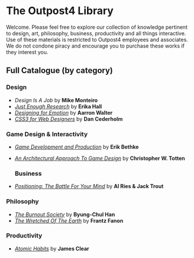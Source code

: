 # The Outpost4 Library

Welcome. Please feel free to explore our collection of knowledge pertinent to design, art, philosophy, business, productivity and all things interactive. Use of these materials is restricted to Outpost4 employees and associates. We do not condone piracy and encourage you to purchase these works if they interest you.

## Full Catalogue (by category)

### Design
- _Design Is A Job_ by **Mike Monteiro**
- [_Just Enough Research_](Just_Enough_Research_-_Erika_Hall.pdf) by **Erika Hall**
- [_Designing for Emotion_](for_Emotion.pdf) by **Aarron Walter**
- [_CSS3 for Web Designers_](CSS3.pdf) by **Dan Cederholm**


### Game Design & Interactivity

- [_Game Development and Production_](gdp.pdf) by **Erik Bethke**
- [_An Architectural Approach To Game Design_](Arch.pdf) by **Christopher W. Totten**


  ### Business

- [_Positioning: The Battle For Your Mind_](Positioning_-_Al_Ries.epub) by **Al Ries & Jack Trout**

  

### Philosophy

- [_The Burnout Society_](burnout.pdf) by **Byung-Chul Han**
- [_The Wretched Of The Earth_](Fanon_Frantz_The_Wretched_Of_The_Earth.pdf) by **Frantz Fanon**



### Productivity
- [_Atomic Habits_](Atomic.pdf) by **James Clear**






